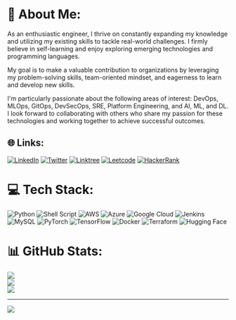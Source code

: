 # 💫 About Me:
As an enthusiastic engineer, I thrive on constantly expanding my knowledge and utilizing my existing skills to tackle real-world challenges. I firmly believe in self-learning and enjoy exploring emerging technologies and programming languages.

My goal is to make a valuable contribution to organizations by leveraging my problem-solving skills, team-oriented mindset, and eagerness to learn and develop new skills.

I'm particularly passionate about the following areas of interest: DevOps, MLOps, GitOps, DevSecOps, SRE, Platform Engineering, and AI, ML, and DL. I look forward to collaborating with others who share my passion for these technologies and working together to achieve successful outcomes.

## 🌐 Links:
[![LinkedIn](https://img.shields.io/badge/LinkedIn-%230077B5.svg?logo=linkedin&logoColor=white)](https://www.linkedin.com/in/rohit-sharma-750168173/) [![Twitter](https://img.shields.io/badge/X-%231DA1F2.svg?logo=X&logoColor=white)](https://x.com/sharmarohit996) [![Linktree](https://img.shields.io/badge/Linktree-%23BEBEBE.svg?logo=linktree&logoColor=white)](https://linktr.ee/devpy) [![Leetcode](https://img.shields.io/badge/Leetcode-%23FFA116.svg?logo=leetcode&logoColor=white)](https://leetcode.com/u/RohitSharma0996/) [![HackerRank](https://img.shields.io/badge/Hackerrank-%232EC866.svg?logo=hackerrank&logoColor=white)](https://www.hackerrank.com/profile/sharma_rohit0996)

# 💻 Tech Stack:
![Python](https://img.shields.io/badge/python-3670A0?style=for-the-badge&logo=python&logoColor=ffdd54) ![Shell Script](https://img.shields.io/badge/shell_script-%23121011.svg?style=for-the-badge&logo=gnu-bash&logoColor=white) ![AWS](https://img.shields.io/badge/AWS-%23FF9900.svg?style=for-the-badge&logo=amazon-aws&logoColor=white) ![Azure](https://img.shields.io/badge/azure-%230072C6.svg?style=for-the-badge&logo=azure-devops&logoColor=white) ![Google Cloud](https://img.shields.io/badge/Google%20Cloud-%234285F4.svg?style=for-the-badge&logo=google-cloud&logoColor=white) ![Jenkins](https://img.shields.io/badge/jenkins-%232C5263.svg?style=for-the-badge&logo=jenkins&logoColor=white) ![MySQL](https://img.shields.io/badge/mysql-%2300f.svg?style=for-the-badge&logo=mysql&logoColor=white) ![PyTorch](https://img.shields.io/badge/PyTorch-%23EE4C2C.svg?style=for-the-badge&logo=PyTorch&logoColor=white) ![TensorFlow](https://img.shields.io/badge/TensorFlow-%23FF6F00.svg?style=for-the-badge&logo=TensorFlow&logoColor=white) ![Docker](https://img.shields.io/badge/docker-%230db7ed.svg?style=for-the-badge&logo=docker&logoColor=white) ![Terraform](https://img.shields.io/badge/terraform-%235835CC.svg?style=for-the-badge&logo=terraform&logoColor=white) ![Hugging Face](https://img.shields.io/badge/Hugging%20Face-%23FF6F00.svg?style=for-the-badge&logo=hugging-face&logoColor=white)

# 📊 GitHub Stats:
![](https://github-readme-stats.vercel.app/api?username=codershub01&theme=dark&hide_border=false&include_all_commits=true&count_private=true)<br/>
![](https://github-readme-streak-stats.herokuapp.com/?user=codershub01&theme=dark&hide_border=false)<br/>
![](https://github-readme-stats.vercel.app/api/top-langs/?username=codershub01&theme=dark&hide_border=false&include_all_commits=true&count_private=true&layout=compact)

---
[![](https://visitcount.itsvg.in/api?id=codershub01&icon=0&color=0)](https://visitcount.itsvg.in)

<!-- Proudly created with GPRM ( https://gprm.itsvg.in ) -->
